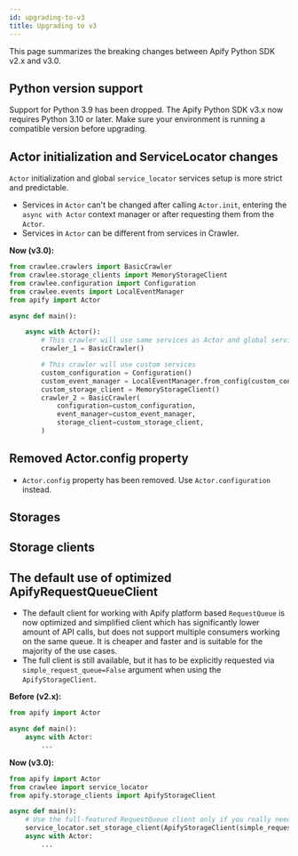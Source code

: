 ```yaml
---
id: upgrading-to-v3
title: Upgrading to v3
---
```


This page summarizes the breaking changes between Apify Python SDK v2.x and v3.0.

## Python version support

Support for Python 3.9 has been dropped. The Apify Python SDK v3.x now requires Python 3.10 or later. Make sure your environment is running a compatible version before upgrading.

## Actor initialization and ServiceLocator changes

`Actor` initialization and global `service_locator` services setup is more strict and predictable.
- Services in `Actor` can't be changed after calling `Actor.init`, entering the `async with Actor` context manager or after requesting them from the `Actor`.
- Services in `Actor` can be different from services in Crawler.


**Now (v3.0):**

```python
from crawlee.crawlers import BasicCrawler
from crawlee.storage_clients import MemoryStorageClient
from crawlee.configuration import Configuration
from crawlee.events import LocalEventManager
from apify import Actor

async def main():

    async with Actor():
        # This crawler will use same services as Actor and global service_locator
        crawler_1 = BasicCrawler()

        # This crawler will use custom services
        custom_configuration = Configuration()
        custom_event_manager = LocalEventManager.from_config(custom_configuration)
        custom_storage_client = MemoryStorageClient()
        crawler_2 = BasicCrawler(
            configuration=custom_configuration,
            event_manager=custom_event_manager,
            storage_client=custom_storage_client,
        )
```

## Removed Actor.config property
- `Actor.config` property has been removed. Use `Actor.configuration` instead.

## Storages

<!-- TODO -->

## Storage clients

<!-- TODO -->

## The default use of optimized ApifyRequestQueueClient

- The default client for working with Apify platform based `RequestQueue` is now optimized and simplified client which has significantly lower amount of API calls, but does not support multiple consumers working on the same queue. It is cheaper and faster and is suitable for the majority of the use cases.
- The full client is still available, but it has to be explicitly requested via `simple_request_queue=False` argument when using the `ApifyStorageClient`.

**Before (v2.x):**

```python
from apify import Actor

async def main():
    async with Actor:
        ...
```

**Now (v3.0):**

```python
from apify import Actor
from crawlee import service_locator
from apify.storage_clients import ApifyStorageClient

async def main():
    # Use the full-featured RequestQueue client only if you really need it.
    service_locator.set_storage_client(ApifyStorageClient(simple_request_queue=False))
    async with Actor:
        ...
```
